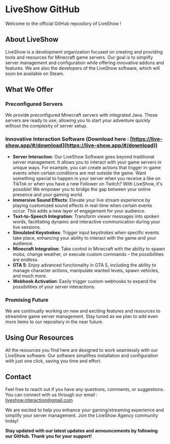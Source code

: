 # LiveShow GitHub

Welcome to the official GitHub repository of LiveShow !

## About LiveShow

LiveShow is a development organization focused on creating and providing tools and resources for Minecraft game servers. Our goal is to simplify server management and configuration while offering innovative addons and features. We are also the developers of the LiveShow software, which will soon be available on Steam.

## What We Offer

### Preconfigured Servers

We provide preconfigured Minecraft servers with integrated Java. These servers are ready to use, allowing you to start your adventure quickly without the complexity of server setup.

### Innovative Interaction Software (Download here : [https://live-show.app/#/download](https://live-show.app/#/download))

- **Server Interaction**: Our LiveShow Software goes beyond traditional server management. It allows you to interact with your game servers in unique ways. For example, you can create actions that trigger in-game events when certain conditions are met outside the game. Want something special to happen in your server when you receive a like on TikTok or when you have a new Follower on Twitch? With LiveShow, it's possible! We empower you to bridge the gap between your online presence and your gaming world.
- **Immersive Sound Effects**: Elevate your live stream experience by playing customized sound effects in real-time when certain events occur. This adds a new layer of engagement for your audience.
- **Text-to-Speech Integration**: Transform viewer messages into spoken words, facilitating dynamic and interactive communication during your live sessions.
- **Simulated Keystrokes**: Trigger input keystrokes when specific events take place, enhancing your ability to interact with the game and your audience.
- **Minecraft Integration**: Take control in Minecraft with the ability to spawn mobs, change weather, or execute custom commands – the possibilities are endless.
- **GTA 5**: Enjoy advanced functionality in GTA 5, including the ability to manage character actions, manipulate wanted levels, spawn vehicles, and much more.
- **Webhook Activation**: Easily trigger custom webhooks to expand the possibilities of your server interactions.

### Promising Future

We are continually working on new and exciting features and resources to streamline game server management. Stay tuned as we plan to add even more items to our repository in the near future.

## Using Our Resources

All the resources you find here are designed to work seamlessly with our LiveShow software. Our software simplifies installation and configuration with just one click, saving you time and effort.

## Contact

Feel free to reach out if you have any questions, comments, or suggestions. You can connect with us through our email : liveshow.interaction@gmail.com

We are excited to help you enhance your gaming/streaming experience and simplify your server management. Join the LiveShow Agency community today!

**Stay updated with our latest updates and announcements by following our GitHub. Thank you for your support!**
